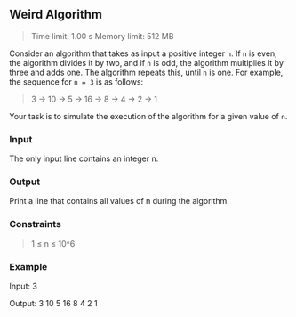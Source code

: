 ## Weird Algorithm

> Time limit: 1.00 s Memory limit: 512 MB

Consider an algorithm that takes as input a positive integer `n`. If `n` is even, the algorithm divides it by two, and if `n` is odd, the algorithm multiplies it by three and adds one. The algorithm repeats this, until `n` is one. For example, the sequence for `n = 3` is as follows:

> 3 → 10 → 5 → 16 → 8 → 4 → 2 → 1

Your task is to simulate the execution of the algorithm for a given value of `n`.

### Input

The only input line contains an integer n.

### Output

Print a line that contains all values of n during the algorithm.

### Constraints

> 1 ≤ n ≤ 10^6

### Example

Input:
3

Output:
3 10 5 16 8 4 2 1
